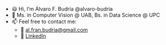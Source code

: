 - :smiley: Hi, I’m Álvaro F. Budría @alvaro-budria
- 🌱 Ms. in Computer Vision @ UAB, Bs. in Data Science @ UPC
- 📫 Feel free to contact me:
  - :email: al.fran.budria@gmail.com
  - :briefcase: [LinkedIn](https://www.linkedin.com/in/alvaro-budria-fernandez/)

<!---
- :raised_hands: You can find some of my work in my previous [GitLab repository](https://gitlab.com/alvaro.francesc.budria)
--->

<!---
alvaro-budria/alvaro-budria is a ✨ special ✨ repository because its `README.md` (this file) appears on your GitHub profile.
You can click the Preview link to take a look at your changes.
--->
